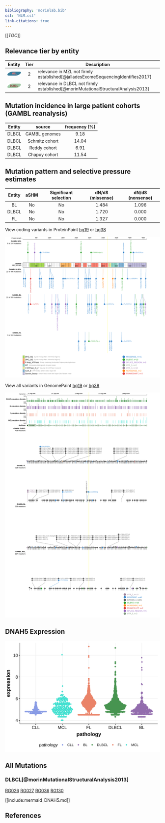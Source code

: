 ```yaml
---
bibliography: 'morinlab.bib'
csl: 'NLM.csl'
link-citations: true
---
```

[[_TOC_]]


## Relevance tier by entity

|Entity|Tier|Description                              |
|:------:|:----:|-----------------------------------------|
|![MZL](images/icons/MZL_tier2.png)|2|relevance in MZL not firmly established[@jalladesExomeSequencingIdentifies2017]|
|![DLBCL](images/icons/DLBCL_tier2.png) |2   |relevance in DLBCL not firmly established[@morinMutationalStructuralAnalysis2013]|

## Mutation incidence in large patient cohorts (GAMBL reanalysis)

|Entity|source        |frequency (%)|
|:------:|:--------------:|:-------------:|
|DLBCL |GAMBL genomes | 9.18        |
|DLBCL |Schmitz cohort|14.04        |
|DLBCL |Reddy cohort  | 6.91        |
|DLBCL |Chapuy cohort |11.54        |

## Mutation pattern and selective pressure estimates

|Entity|aSHM|Significant selection|dN/dS (missense)|dN/dS (nonsense)|
|:------:|:----:|:---------------------:|:----------------:|:----------------:|
|BL    |No  |No                   |1.484           |1.096           |
|DLBCL |No  |No                   |1.720           |0.000           |
|FL    |No  |No                   |1.327           |0.000           |




View coding variants in ProteinPaint [hg19](https://morinlab.github.io/LLMPP/GAMBL/DNAH5_protein.html)  or [hg38](https://morinlab.github.io/LLMPP/GAMBL/DNAH5_protein_hg38.html)

![](images/proteinpaint/DNAH5_NM_001369.svg)

View all variants in GenomePaint [hg19](https://morinlab.github.io/LLMPP/GAMBL/DNAH5.html)  or [hg38](https://morinlab.github.io/LLMPP/GAMBL/DNAH5_hg38.html)

![](images/proteinpaint/DNAH5.svg)

## DNAH5 Expression
![](images/gene_expression/DNAH5_by_pathology.svg)
<!-- ORIGIN: morinMutationalStructuralAnalysis2013 -->
<!-- DLBCL: morinMutationalStructuralAnalysis2013 -->
<!-- MZL: jalladesExomeSequencingIdentifies2017 -->

## All Mutations

### DLBCL[@morinMutationalStructuralAnalysis2013]

[RG026](https://www.bcgsc.ca/downloads/morinlab/GAMBL/Morin_2013/RG026.html)
[RG027](https://www.bcgsc.ca/downloads/morinlab/GAMBL/Morin_2013/RG027.html)
[RG036](https://www.bcgsc.ca/downloads/morinlab/GAMBL/Morin_2013/RG036.html)
[RG130](https://www.bcgsc.ca/downloads/morinlab/GAMBL/Morin_2013/RG130.html)

[[include:mermaid_DNAH5.md]]

## References
